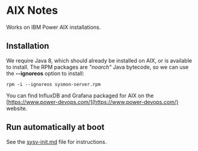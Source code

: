 # AIX Notes

Works on IBM Power AIX installations.

## Installation

We require Java 8, which should already be installed on AIX, or is available to install.
The RPM packages are *"noarch"* Java bytecode, so we can use the **--ignoreos** option to install:

```shell
rpm -i --ignoreos sysmon-server.rpm
```

You can find InfluxDB and Grafana packaged for AIX on the [https://www.power-devops.com/](https://www.power-devops.com/) website. 

## Run automatically at boot

See the [sysv-init.md](sysv-init.md) file for instructions.